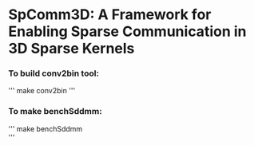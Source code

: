 # SpComm3D: A Framework for Enabling Sparse Communication in 3D Sparse Kernels  

### To build conv2bin tool:  


'''
make conv2bin
'''  

### To make benchSddmm:  

''' 
make benchSddmm  
'''

